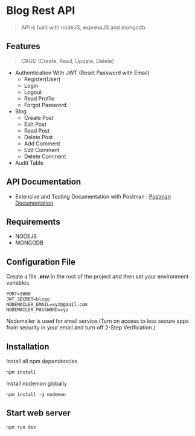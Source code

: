 # Blog Rest API
> API is built with nodeJS, expressJS and mongodb.
## Features
> CRUD (Create, Read, Update, Delete)
- Authentication With JWT (Reset Password with Email)
  - Register(User)
  - Login
  - Logout
  - Read Profile
  - Forgot Password
- Blog
  - Create Post
  - Edit Post
  - Read Post
  - Delete Post
  - Add Comment
  - Edit Comment
  - Delete Comment
- Audit Table
## API Documentation
- Extensive and Testing Documentation with Postman : [Postman Documentation](https://documenter.getpostman.com/view/12366457/T1LPESe8?version=latest)
## Requirements
- NODEJS
- MONGODB
## Configuration File
Create a file **.env** in the root of the project and then set your environment variables.
```
PORT=3000
JWT_SECRET=blogo
NODEMAILER_EMAIL=xyz@gmail.com
NODEMAILER_PASSWORD=xyz
```
Nodemailer is used for email service.(Turn on access to less secure apps from security in your email and turn off 2-Step Verification.)
## Installation
Install all npm dependencies
```
npm install
```
Install nodemon globally
```
npm install -g nodemon
```
## Start web server
```
npm run dev
```
